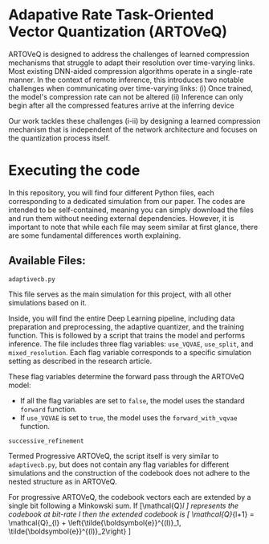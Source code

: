 # Adapative Rate Task-Oriented Vector Quantization (ARTOVeQ)

ARTOVeQ is designed to address the challenges of learned compression mechanisms that struggle to adapt their resolution over time-varying links. Most existing DNN-aided compression algorithms operate in a single-rate manner. In the context of remote inference, this introduces two notable challenges when communicating over time-varying links:
(i) Once trained, the model's compression rate can not be altered
(ii) Inference can only begin after all the compressed features arrive at the inferring device

Our work tackles these challenges (i-ii) by designing a learned compression mechanism that is independent of the network architecture and focuses on the quantization process itself.


# Executing the code

In this repository, you will find four different Python files, each corresponding to a dedicated simulation from our paper. The codes are intended to be self-contained, meaning you can simply download the files and run them without needing external dependencies. However, it is important to note that while each file may seem similar at first glance, there are some fundamental differences worth explaining.

## Available Files:
`adaptivecb.py`

This file serves as the main simulation for this project, with all other simulations based on it.

Inside, you will find the entire Deep Learning pipeline, including data preparation and preprocessing, the adaptive quantizer, and the training function. This is followed by a script that trains the model and performs inference. The file includes three flag variables: `use_VQVAE`, `use_split`, and `mixed_resolution`. Each flag variable corresponds to a specific simulation setting as described in the research article.

These flag variables determine the forward pass through the ARTOVeQ model:
  - If all the flag variables are set to `false`, the model uses the standard `forward` function.
  - If `use_VQVAE` is set to `true`, the model uses the `forward_with_vqvae` function.


`successive_refinement`

Termed Progressive ARTOVeQ, the script itself is very similar to `adaptivecb.py`, but does not contain any flag variables for different simulations and the construction of the codebook does not adhere to the nested structure as in ARTOVeQ.

For progressive ARTOVeQ, the codebook vectors each are extended by a single bit following a Minkowski sum. If \[\mathcal{Q}_l \] represents the codebook at bit-rate $l$ then the extended codebook is
<span>
\[
  \mathcal{Q}_{l+1} = \mathcal{Q}_{l} + \left\{\tilde{\boldsymbol{e}}^{(l)}_1, \tilde{\boldsymbol{e}}^{(l)}_2\right\}
\]
<span>
